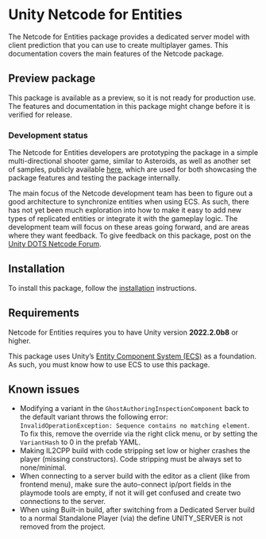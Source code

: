 # Unity Netcode for Entities
The Netcode for Entities package provides a dedicated server model with client prediction that you can use to create multiplayer games. This documentation covers the main features of the Netcode package.

## Preview package
This package is available as a preview, so it is not ready for production use. The features and documentation in this package might change before it is verified for release.

### Development status
The Netcode for Entities developers are prototyping the package in a simple multi-directional shooter game, similar to Asteroids, as well as another set of samples, publicly available [here](https://github.com/Unity-Technologies/multiplayer), which are used for both showcasing the package features and testing the package internally.

The main focus of the Netcode development team has been to figure out a good architecture to synchronize entities when using ECS. As such, there has not yet been much exploration into how to make it easy to add new types of replicated entities or integrate it with the gameplay logic. The development team will focus on these areas going forward, and are areas where they want feedback. To give feedback on this package, post on the [Unity DOTS Netcode Forum](https://forum.unity.com/forums/dots-netcode.425/).

## Installation

To install this package, follow the [installation](installation.md) instructions.

## Requirements

Netcode for Entities requires you to have Unity version __2022.2.0b8__ or higher.

This package uses Unity’s [Entity Component System (ECS)](https://docs.unity3d.com/Packages/com.unity.entities@latest) as a foundation. As such, you must know how to use ECS to use this package.

## Known issues

* Modifying a variant in the `GhostAuthoringInspectionComponent` back to the default variant throws the following error: `InvalidOperationException: Sequence contains no matching element`. To fix this, remove the override via the right click menu, or by setting the `VariantHash` to 0 in the prefab YAML.
* Making IL2CPP build with code stripping set low or higher crashes the player (missing constructors). Code stripping must be always set to none/minimal.
* When connecting to a server build with the editor as a client (like from frontend menu), make sure the auto-connect ip/port fields in the playmode tools are empty, if not it will get confused and create two connections to the server.
* When using Built-in build, after switching from a Dedicated Server build to a normal Standalone Player (via) the define UNITY_SERVER is not removed from the project.
